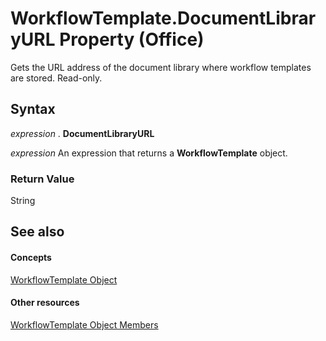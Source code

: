 
# WorkflowTemplate.DocumentLibraryURL Property (Office)

Gets the URL address of the document library where workflow templates are stored. Read-only.


## Syntax

 _expression_ . **DocumentLibraryURL**

 _expression_ An expression that returns a **WorkflowTemplate** object.


### Return Value

String


## See also


#### Concepts


[WorkflowTemplate Object](965d0474-dd51-9b0e-b34c-a11f921ff410.md)
#### Other resources


[WorkflowTemplate Object Members](c891ed9a-87bd-242b-1a6b-012ab1406a1c.md)
